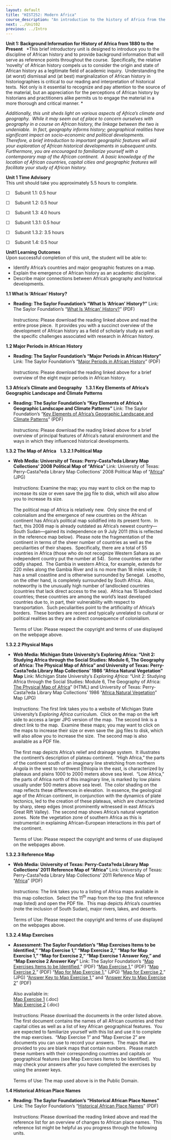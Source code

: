 ```yaml
---
layout: default
title: "HIST252: Modern Africa"
course_description: "An introduction to the history of Africa from the 19th century to the present. Subjects include imperialism, nationalism, decolonization, wars of independence, civil wars, and the rise of modern nation-states."
next: ../Unit02
previous: ../Intro
---
```

**Unit 1: Background Information for History of Africa from 1880 to the
Present** <span id="1"></span> 
*This brief introductory unit is designed to introduce you to the
discipline of African history and to provide background information that
will serve as reference points throughout the course.  Specifically, the
relative ‘novelty’ of African history compels us to consider the origin
and state of African history as a legitimate field of academic inquiry. 
Understanding the (at worst) dismissal and (at best) marginalization of
African history in historiographies is critical to our reading and
interpretation of historical texts.  Not only is it essential to
recognize and pay attention to the source of the material, but an
appreciation for the perceptions of African history by historians and
practitioners alike permits us to engage the material in a more thorough
and critical manner. *  
  
 *Additionally, this unit sheds light on various aspects of Africa’s
climate and geography.  While it may seem out of place to concern
ourselves with geography in a course on African history, the linkage
between the two is undeniable.  In fact, geography informs history;
geographical realities have significant impact on socio-economic and
political developments.  Therefore, a brief introduction to important
geographic features will aid your exploration of African historical
developments in subsequent units.  Furthermore, you are encouraged to
familiarize yourself with a contemporary map of the African continent. 
A basic knowledge of the location of African countries, capital cities
and geographic features will facilitate your study of African history.*

**Unit 1 Time Advisory**  
This unit should take you approximately 5.5 hours to complete.  
  
 <span dir="LTR">☐    Subunit 1.1: 0.5 hour</span>  
  
 <span dir="LTR">☐    Subunit 1.2: 0.5 hour</span>  
  
 <span dir="LTR">☐    Subunit 1.3: 4.0 hours</span>
  
 <span dir="LTR">☐    Subunit 1.3.1: 0.5 hour</span>  
  
 <span dir="LTR">☐    Subunit 1.3.2: 3.5 hours</span>

☐    Subunit 1.4: 0.5 hour  

**Unit1 Learning Outcomes**  
Upon successful completion of this unit, the student will be able to:  
  
-   <span dir="LTR">Identify Africa’s countries and major geographic
    features on a map.</span>
-   <span dir="LTR">Explain the emergence of African history as an
    academic discipline.</span>
-   <span dir="LTR">Describe major connections between Africa’s
    geography and historical developments.</span>

**1.1 What Is ‘African’ History?** <span id="1.1"></span> 
-   **Reading: The Saylor Foundation’s “What Is ‘African’ History?”**
    Link: The Saylor Foundation’s “[What Is ‘African’
    History?](https://resources.saylor.org/archived/wp-content/uploads/2012/05/hist252-1.1-What-is-%E2%80%98African%E2%80%99-History.pdf)”
    (PDF)  
        
     Instructions: Please download the reading linked above and read the
    entire prose piece.  It provides you with a succinct overview of the
    development of African history as a field of scholarly study as well
    as the specific challenges associated with research in African
    history.

**1.2 Major Periods in African History** <span id="1.2"></span> 
-   **Reading: The Saylor Foundation’s “Major Periods in African
    History”**
    Link: The Saylor Foundation’s “[Major Periods in African
    History](https://resources.saylor.org/archived/wp-content/uploads/2012/05/hist252-1.2-Major-Periods-in-African-History.pdf)”
    (PDF)  
        
     Instructions: Please download the reading linked above for a brief
    overview of the eight major periods in African history.

**1.3 Africa’s Climate and Geography** <span id="1.3"></span> 
**1.3.1 Key Elements of Africa’s Geographic Landscape and Climate
Patterns** <span id="1.3.1"></span> 
-   **Reading: The Saylor Foundation’s “Key Elements of Africa’s
    Geographic Landscape and Climate Patterns”**
    Link: The Saylor Foundation’s “[Key Elements of Africa’s Geographic
    Landscape and Climate
    Patterns](https://resources.saylor.org/archived/wp-content/uploads/2012/05/hist252-1.3-Key-Elements-of-Africa%E2%80%99s-Geographic-Landscape-and-Climate-Patterns.pdf)”
    (PDF)  
        
     Instructions: Please download the reading linked above for a brief
    overview of principal features of Africa’s natural environment and
    the ways in which they influenced historical developments.

**1.3.2 The Map of Africa** <span id="1.3.2"></span> 
**1.3.2.1 Political Map** <span id="1.3.2.1"></span> 
-   **Web Media: University of Texas: Perry-Casta?eda Library Map
    Collections’ 2008 Political Map of “Africa”**
    Link: University of Texas: Perry-Casta?eda Library Map Collections’
    2008 Political Map of
    “[Africa](http://www.lib.utexas.edu/maps/africa/txu-oclc-238859671-africa_pol_2008.jpg)”
    (JPG)  
        
     Instructions: Examine the map; you may want to click on the map to
    increase its size or even save the jpg file to disk, which will also
    allow you to increase its size.  
        
     The political map of Africa is relatively new.  Only since the end
    of colonialism and the emergence of new countries on the African
    continent has Africa’s political map solidified into its present
    form.  In fact, this 2008 map is already outdated as Africa’s newest
    country—South Sudan—gained its independence on 9 July 2011 (this is
    reflected in the reference map below).  Please note the
    fragmentation of the continent in terms of the sheer number of
    countries as well as the peculiarities of their shapes. 
    Specifically, there are a total of 55 countries in Africa (those who
    do not recognize Western Sahara as an independent country put the
    number at 54).  Some countries are rather oddly shaped.  The Gambia
    in western Africa, for example, extends for 220 miles along the
    Gambia River and is no more than 18 miles wide; it has a small
    coastline and is otherwise surrounded by Senegal.  Lesotho, on the
    other hand, is completely surrounded by South Africa.  Also,
    noteworthy is the unusually high number of landlocked countries
    (countries that lack direct access to the sea).  Africa has 15
    landlocked countries; these countries are among the world’s least
    developed countries due to, in part, their vulnerability with
    respect to transportation.  Such peculiarities point to the
    artificiality of Africa’s borders.  These borders are recent and
    typically unrelated to cultural or political realities as they are a
    direct consequence of colonialism.  
        
     Terms of Use: Please respect the copyright and terms of use
    displayed on the webpage above.

**1.3.2.2 Physical Maps** <span id="1.3.2.2"></span> 
-   **Web Media: Michigan State University’s Exploring Africa: “Unit 2:
    Studying Africa through the Social Studies: Module 6, The Geography
    of Africa: The Physical Map of Africa” and University of Texas:
    Perry-Casta?eda Library Map Collections’ 1986 “Africa Natural
    Vegetation” Map**
    Link: Michigan State University’s *Exploring Africa:* “Unit 2:
    Studying Africa through the Social Studies: Module 6, The Geography
    of Africa: [The Physical Map of
    Africa](http://exploringafrica.matrix.msu.edu/students/curriculum/m6/activity3.php)”
    (HTML) and University of Texas: Perry-Casta?eda Library Map
    Collections’ 1986 “[Africa Natural
    Vegetation](http://www.lib.utexas.edu/maps/africa/africa_veg_86.jpg)”
    Map (JPG)  
        
     Instructions: The first link takes you to a website of Michigan
    State University’s *Exploring Africa* curriculum.  Click on the map
    on the left side to access a larger JPG version of the map.  The
    second link is a direct link to the map.  Examine these maps; you
    may want to click on the maps to increase their size or even save
    the .jpg files to disk, which will also allow you to increase the
    size.  The second map is also available as a PDF file.  
        
     The first map depicts Africa’s relief and drainage system.  It
    illustrates the continent’s description of plateau continent.  “High
    Africa,” the parts of the continent south of an imaginary line
    stretching from northern Angola in the west to northwest Ethiopia in
    the east, is characterized by plateaus and plains 1000 to 2000
    meters above sea level.  “Low Africa,” the parts of Africa north of
    this imaginary line, is marked by low plains usually under 500
    meters above sea level.  The color shading on the map reflects these
    differences in elevation.  In essence, the geological age of the
    African continent, in conjunction with the dynamics of plate
    tectonics, led to the creation of these plateaus, which are
    characterized by sharp, steep edges (most prominently witnessed in
    east Africa’s Great Rift Valley).  The second map shows Africa’s
    natural vegetation zones.  Note the vegetation zone of southern
    Africa as this is instrumental in explaining African-European
    interactions in this part of the continent.  
        
     Terms of Use: Please respect the copyright and terms of use
    displayed on the webpages above.

**1.3.2.3 Reference Map** <span id="1.3.2.3"></span> 
-   **Web Media: University of Texas: Perry-Casta?eda Library Map
    Collections’ 2011 Reference Map of “Africa”**
    Link: University of Texas: Perry-Casta?eda Library Map Collections’
    2011 Reference Map of
    “[Africa](http://www.lib.utexas.edu/maps/africa.html)” (PDF)  
        
     Instructions: The link takes you to a listing of Africa maps
    available in this map collection.  Select the 11<sup>th</sup> map
    from the top (the first reference map listed) and open the PDF
    file.  This map depicts Africa’s countries (note the inclusion of
    South Sudan), major rivers, lakes, and deserts.  
        
     Terms of Use: Please respect the copyright and terms of use
    displayed on the webpages above.

**1.3.2.4 Map Exercises** <span id="1.3.2.4"></span> 
-   **Assessment: The Saylor Foundation’s “Map Exercises Items to be
    Identified,” “Map Exercise 1,” “Map Exercise 2,” “Map for Map
    Exercise 1,” “Map for Exercise 2,” “Map Exercise 1 Answer Key,” and
    “Map Exercise 2 Answer Key”**
    Link: The Saylor Foundation’s “[Map Exercises Items to be
    Identified](https://resources.saylor.org/archived/wp-content/uploads/2011/12/HIST252-Subunit-1.3.2.4-Map-Exercises-Items-to-Be-Identified-FINAL.pdf),”
    (PDF) “[Map Exercise
    1](https://resources.saylor.org/archived/wp-content/uploads/2011/12/HIST252-1.3.2.4-Map-Exercise-1-FINAL.pdf),”
    (PDF) “[Map Exercise
    2](https://resources.saylor.org/archived/wp-content/uploads/2011/12/HIST252-1.3.2.4-Map-Exercise-2-FINAL.pdf),”
    (PDF) “[Map for Map Exercise
    1](https://resources.saylor.org/archived/wp-content/uploads/2011/12/HIST252-Map-for-Map-Exercise-1.jpg),”
    (JPG) “[Map for Exercise
    2](https://resources.saylor.org/archived/wp-content/uploads/2011/12/HIST252-Map-for-Map-Exercise-2.jpg),”
    (JPG) “[Answer Key to Map Exercise
    1](https://resources.saylor.org/archived/wp-content/uploads/2011/12/HIST252-1.3.2.4-Map-Exercise-1-Answer-Key-FINAL.pdf),”
    and “[Answer Key to Map Exercise
    2](https://resources.saylor.org/archived/wp-content/uploads/2011/12/HIST252-1.3.2.4-Map-Exercise-2-Answer-Key-FINAL.pdf)”
    (PDF)  
        
     Also available in:  
     [Map Exercise
    1](https://resources.saylor.org/archived/wp-content/uploads/2011/12/HIST252-1.3.2.4-Map-Exercise-1-FINAL.docx) (.doc)  
     [Map Exercise
    2](https://resources.saylor.org/archived/wp-content/uploads/2011/12/HIST252-1.3.2.4-Map-Exercise-2-FINAL.docx) (.doc)  
        
     Instructions: Please download the documents in the order listed
    above.  The first document contains the names of all African
    countries and their capital cities as well as a list of key African
    geographical features.  You are expected to familiarize yourself
    with this list and use it to complete the map exercises.  “Map
    Exercise 1” and “Map Exercise 2” are documents you can use to record
    your answers.  The maps that are provided to you are blank maps that
    contain numbers.  Please match these numbers with their
    corresponding countries and capitals or geographical features (see
    Map Exercises Items to be Identified).  You may check your answers
    after you have completed the exercises by using the answer keys.  
        
     Terms of Use: The map used above is in the Public Domain.

**1.4 Historical African Place Names** <span id="1.4"></span> 
-   **Reading: The Saylor Foundation’s “Historical African Place
    Names”**
    Link: The Saylor Foundation’s “[Historical African Place
    Names](https://resources.saylor.org/archived/wp-content/uploads/2012/05/hist252-1.4-Historical-African-Place-Names.pdf)”
    (PDF)  
        
     Instructions: Please download the reading linked above and read the
    reference list for an overview of changes to African place names. 
    This reference list might be helpful as you progress through the
    following units.


